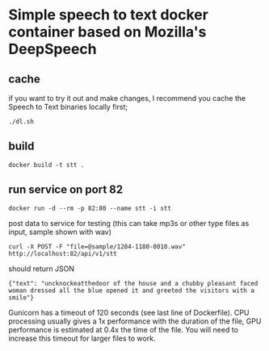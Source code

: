 # Simple speech to text docker container based on Mozilla's DeepSpeech

## cache
if you want to try it out and make changes, I recommend you cache the Speech to Text binaries locally first;
```
./dl.sh
```

## build
```
docker build -t stt .
```

## run service on port 82
```
docker run -d --rm -p 82:80 --name stt -i stt
```

post data to service for testing (this can take mp3s or other type files as input, sample shown with wav)
```
curl -X POST -F "file=@sample/1284-1180-0010.wav" http://localhost:82/api/v1/stt
```

should return JSON
```
{"text": "uncknockeatthedoor of the house and a chubby pleasant faced woman dressed all the blue opened it and greeted the visitors with a smile"}
```

Gunicorn has a timeout of 120 seconds (see last line of Dockerfile).  CPU processing usually gives a 1x performance with the duration of the file, GPU performance is estimated at 0.4x the time of the file.  You will need to increase this timeout for larger files to work.
